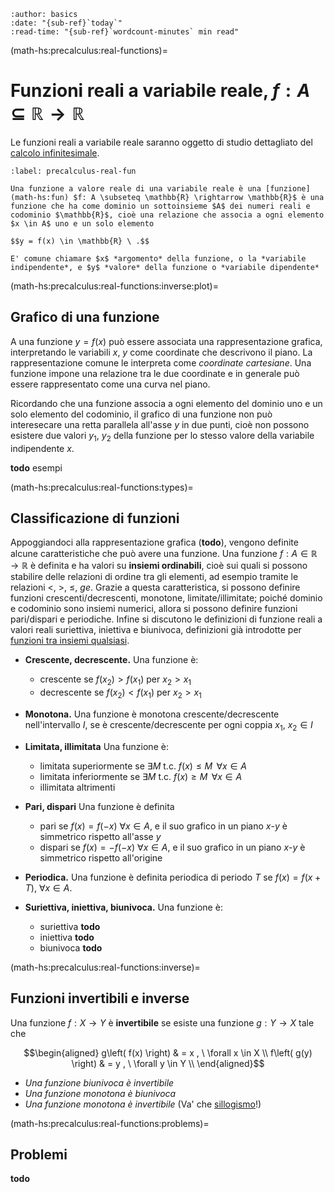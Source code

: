 ```{article-info}
:author: basics
:date: "{sub-ref}`today`"
:read-time: "{sub-ref}`wordcount-minutes` min read"
```
(math-hs:precalculus:real-functions)=
# Funzioni reali a variabile reale, $f: A \subseteq \mathbb{R} \rightarrow \mathbb{R}$

Le funzioni reali a variabile reale saranno oggetto di studio dettagliato del [calcolo infinitesimale](infinitesimal-calculus:analysis).

```{prf:definition} Funzione a valore reale di variabile reale
:label: precalculus-real-fun

Una funzione a valore reale di una variabile reale è una [funzione](math-hs:fun) $f: A \subseteq \mathbb{R} \rightarrow \mathbb{R}$ è una funzione che ha come dominio un sottoinsieme $A$ dei numeri reali e codominio $\mathbb{R}$, cioè una relazione che associa a ogni elemento $x \in A$ uno e un solo elemento

$$y = f(x) \in \mathbb{R} \ .$$

E' comune chiamare $x$ *argomento* della funzione, o la *variabile indipendente*, e $y$ *valore* della funzione o *variabile dipendente*

```

(math-hs:precalculus:real-functions:inverse:plot)=
## Grafico di una funzione
A una funzione $y = f(x)$ può essere associata una rappresentazione grafica, interpretando le variabili $x$, $y$ come coordinate che descrivono il piano. La rappresentazione comune le interpreta come *coordinate cartesiane*. Una funzione impone una relazione tra le due coordinate e in generale può essere rappresentato come una curva nel piano.

Ricordando che una funzione associa a ogni elemento del dominio uno e un solo elemento del codominio, il grafico di una funzione non può interesecare una retta parallela all'asse $y$ in due punti, cioè non possono esistere due valori $y_1$, $y_2$ della funzione per lo stesso valore della variabile indipendente $x$.

**todo** esempi

(math-hs:precalculus:real-functions:types)=
## Classificazione di funzioni
Appoggiandoci alla rappresentazione grafica (**todo**), vengono definite alcune caratteristiche che può avere una funzione. Una funzione $f: A \in  \mathbb{R} \rightarrow \mathbb{R}$ è definita e ha valori su **insiemi ordinabili**, cioè sui quali si possono stabilire delle relazioni di ordine tra gli elementi, ad esempio tramite le relazioni $<$, $>$, $\le$, $ge$. Grazie a questa caratteristica, si possono definire funzioni crescenti/decrescenti, monotone, limitate/illimitate; poiché dominio e codominio sono insiemi numerici, allora si possono definire funzioni pari/dispari e periodiche. Infine si discutono le definizioni di funzione reali a valori reali suriettiva, iniettiva e biunivoca, definizioni già introdotte per [funzioni tra insiemi qualsiasi](math-hs:fun).

- **Crescente, decrescente.** Una funzione è:
   -   crescente se $f(x_2) > f(x_1)$ per  $x_2 > x_1$
   - decrescente se $f(x_2) < f(x_1)$ per  $x_2 > x_1$
   
- **Monotona.** Una funzione è monotona crescente/decrescente nell'intervallo $I$, se è crescente/decrescente per ogni coppia $x_1$, $x_2 \in I$

- **Limitata, illimitata** Una funzione è:
   - limitata superiormente se $\exists M$ t.c. $f(x) \le M \, \ \forall x \in A$
   - limitata inferiormente se $\exists M$ t.c. $f(x) \ge M \, \ \forall x \in A$
   - illimitata altrimenti

- **Pari, dispari** Una funzione è definita
   -    pari se $f(x) = f(-x) \ \forall x \in A$, e il suo grafico in un piano $x$-$y$ è simmetrico rispetto all'asse $y$
   - dispari se $f(x) =-f(-x) \ \forall x \in A$, e il suo grafico in un piano $x$-$y$ è simmetrico rispetto all'origine

- **Periodica.** Una funzione è definita periodica di periodo $T$ se $f(x) = f(x+T), \ \forall x \in A$.

- **Suriettiva, iniettiva, biunivoca.** Una funzione è:
  - suriettiva **todo**
  - iniettiva **todo**
  - biunivoca **todo**

(math-hs:precalculus:real-functions:inverse)=
## Funzioni invertibili e inverse
Una funzione $f: X \rightarrow Y$ è **invertibile** se esiste una funzione $g: Y \rightarrow X$ tale che

$$\begin{aligned}
  g\left( f(x) \right) & = x , \ \forall x \in X \\
  f\left( g(y) \right) & = y , \ \forall y \in Y \\
\end{aligned}$$

- *Una funzione biunivoca è invertibile*
- *Una funzione monotona è biunivoca*
- *Una funzione monotona è invertibile* (Va' che [sillogismo](logics:syllogism)!)

(math-hs:precalculus:real-functions:problems)=
## Problemi
**todo**

